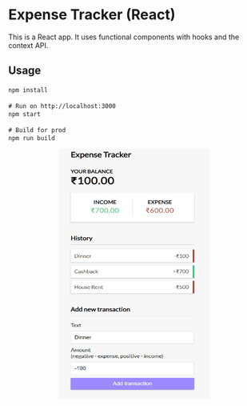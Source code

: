 # Expense Tracker (React)

This is a React app. It uses functional components with hooks and the context API.

## Usage
```
npm install

# Run on http://localhost:3000
npm start

# Build for prod
npm run build
```
<p align="center">
  <img src="https://github.com/Akumar111/Expense-tracker-react/blob/main/public/expense-tracker.jpeg" width="300" height="500" />
<p/>
